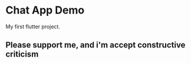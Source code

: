 # Chat App Demo

My first flutter project.

## Please support me, and i'm accept constructive criticism

